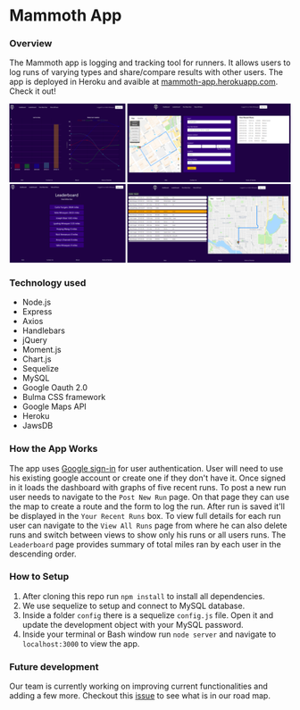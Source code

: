 # Mammoth App

### Overview
The Mammoth app is logging and tracking tool for runners. It allows users to log runs of varying types and share/compare results with other users. The app is deployed in Heroku and avaible at [mammoth-app.herokuapp.com](https://mammoth-app.herokuapp.com/). Check it out!

![homepgae](public/images/mammoth1.PNG)

### Technology used
- Node.js
- Express
- Axios
- Handlebars
- jQuery
- Moment.js
- Chart.js
- Sequelize
- MySQL
- Google Oauth 2.0
- Bulma CSS framework
- Google Maps API
- Heroku
- JawsDB


### How the App Works
The app uses [Google sign-in](https://developers.google.com/identity/sign-in/web/sign-in) for user authentication. User will need to use his existing google account or create one if they don't have it. Once signed in it loads the dashboard with graphs of five recent runs. To post a new run user needs to navigate to the `Post New Run` page. On that page they can use the map to create a route and the form to log the run. After run is saved it'll be displayed in the `Your Recent Runs` box. To view full details for each run user can navigate to the `View All Runs` page from where he can also delete runs and switch between views to show only his runs or all users runs. The `Leaderboard` page provides summary of total miles ran by each user in the descending order. 

### How to Setup 
1. After cloning this repo run `npm install` to install all dependencies. 
2. We use sequelize to setup and connect to MySQL database. 
3. Inside a folder `config` there is a sequelize `config.js` file. Open it and update the development object with your MySQL password.
4. Inside your terminal or Bash window run `node server` and navigate to `localhost:3000` to view the app.

### Future development
Our team is currently working on improving current functionalities and adding a few more. Checkout this [issue](https://github.com/vaheminasyan2/Mammoths/issues/60) to see what is in our road map. 
